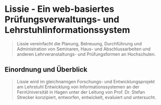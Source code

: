 # Lissie - Ein web-basiertes Prüfungsverwaltungs- und Lehrstuhlinformationssystem 

> Lissie vereinfacht die Planung, Betreuung, Durchführung und Administration von Seminaren, Haus- und Abschlussarbeiten und anderen Lehrveranstaltungs- und Prüfungsformen an Hochschulen.

## Einordnung und Überblick 

> Lissie wird im gleichnamigen Forschungs- und Entwicklungsprojekt am Lehrstuhl Entwicklung von Informationssystemen an der FernUniversität in Hagen unter der Leitung von Prof. Dr. Stefan Strecker konzipiert, entworfen, entwickelt, evaluiert und untersucht.
